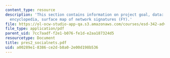 ```yaml
---
content_type: resource
description: 'This section contains information on project goal, data: wikipedia online
  encyclopedia, surface map of network signatures (FY).'
file: https://ol-ocw-studio-app-qa.s3.amazonaws.com/courses/esd-342-advanced-system-architecture-spring-2006/a00289e18386ce2db8a02e00d198b536_pres2_socialnets.pdf
file_type: application/pdf
parent_uid: 7cc7aadf-f2e1-b076-fe1d-e2aa187324d5
resourcetype: Document
title: pres2_socialnets.pdf
uid: a00289e1-8386-ce2d-b8a0-2e00d198b536
---
```

